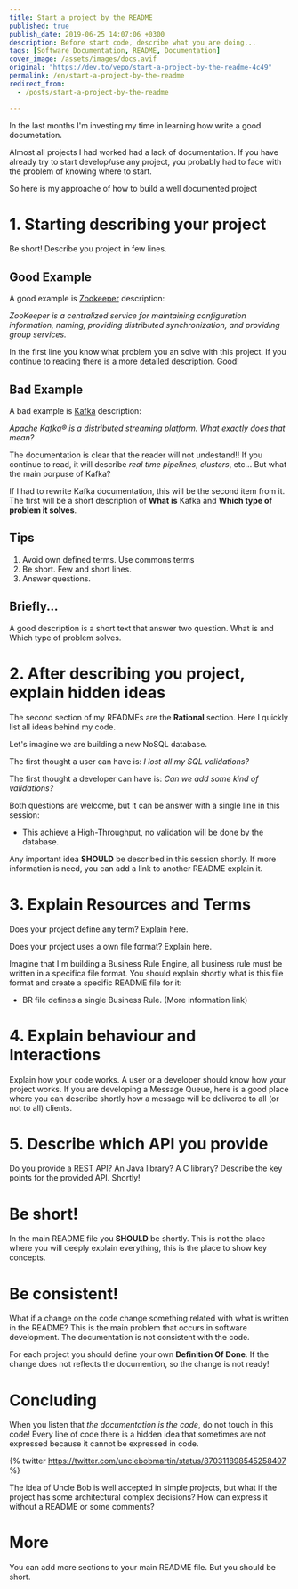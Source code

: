 ```yaml
---
title: Start a project by the README
published: true
publish_date: 2019-06-25 14:07:06 +0300
description: Before start code, describe what you are doing...
tags: [Software Documentation, README, Documentation]
cover_image: /assets/images/docs.avif
original: "https://dev.to/vepo/start-a-project-by-the-readme-4c49"
permalink: /en/start-a-project-by-the-readme
redirect_from:
  - /posts/start-a-project-by-the-readme

---
```


In the last months I'm investing my time in learning how write a good documetation. 

Almost all projects I had worked had a lack of documentation. If you have already try to start develop/use any project, you probably had to face with the problem of knowing where to start.

So here is my approache of how to build a well documented project

# 1. Starting describing your project

Be short! Describe you project in few lines.

## Good Example

A good example is [Zookeeper](http://zookeeper.apache.org/) description:

_ZooKeeper is a centralized service for maintaining configuration information, naming, providing distributed synchronization, and providing group services._

In the first line you know what problem you an solve with this project. If you continue to reading there is a more detailed description. Good!

## Bad Example

A bad example is [Kafka](https://kafka.apache.org/intro) description:

_Apache Kafka® is a distributed streaming platform. What exactly does that mean?_

The documentation is clear that the reader will not undestand!! If you continue to read, it will describe _real time pipelines_, _clusters_, etc... But what the main porpuse of Kafka?

If I had to rewrite Kafka documentation, this will be the second item from it. The first will be a short description of **What is** Kafka and **Which type of problem it solves**.

## Tips

1. Avoid own defined terms. Use commons terms
2. Be short. Few and short lines.
3. Answer questions.

## Briefly... 
A good description is a short text that answer two question. What is and Which type of problem solves.

# 2. After describing you project, explain hidden ideas

The second section of my READMEs are the **Rational** section. Here I quickly list all ideas behind my code. 

Let's imagine we are building a new NoSQL database. 

The first thought a user can have is: _I lost all my SQL validations?_

The first thought a developer can have is: _Can we add some kind of validations?_

Both questions are welcome, but it can be answer with a single line in this session:

* This achieve a High-Throughput, no validation will be done by the database.

Any important idea **SHOULD** be described in this session shortly. If more information is need, you can add a link to another README explain it.

# 3. Explain Resources and Terms

Does your project define any term? Explain here.

Does your project uses a own file format? Explain here.

Imagine that I'm building a Business Rule Engine, all business rule must be written in a specifica file format. You should explain shortly what is this file format and create a specific README file for it:

* BR file defines a single Business Rule. (More information link)

# 4. Explain behaviour and Interactions

Explain how your code works. A user or a developer should know how your project works. If you are developing a Message Queue, here is a good place where you can describe shortly how a message will be delivered to all (or not to all) clients.

# 5. Describe which API you provide

Do you provide a REST API? An Java library? A C library? Describe the key points for the provided API. Shortly! 

# Be short!

In the main README file you **SHOULD** be shortly. This is not the place where you will deeply explain everything, this is the place to show key concepts.

# Be consistent!

What if a change on the code change something related with what is written in the README? This is the main problem that occurs in software development. The documentation is not consistent with the code.

For each project you should define your own **Definition Of Done**. If the change does not reflects the documention, so the change is not ready!

# Concluding

When you listen that *the documentation is the code*, do not touch in this code! Every line of code there is a hidden idea that sometimes are not expressed because it cannot be expressed in code. 

{% twitter https://twitter.com/unclebobmartin/status/870311898545258497 %}

The idea of Uncle Bob is well accepted in simple projects, but what if the project has some architectural complex decisions? How can express it without a README or some comments?

# More

You can add more sections to your main README file. But you should be short.
